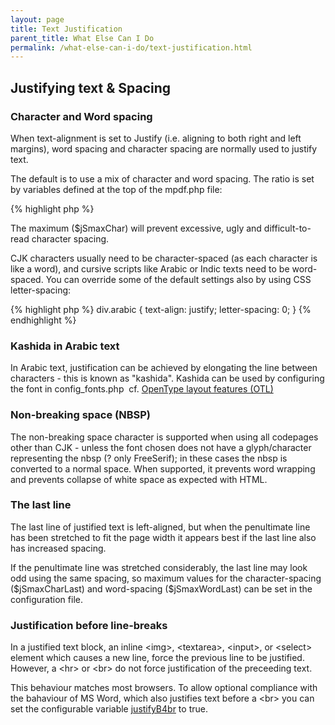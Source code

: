 ```yaml
---
layout: page
title: Text Justification
parent_title: What Else Can I Do
permalink: /what-else-can-i-do/text-justification.html
---
```


<div id="bpmbook" class="bpmbook" style="direction:ltr;">
<div class="topic_user_field">
<div id="U0">
<h2>Justifying text &amp; Spacing</h2>
<h3>Character and Word spacing</h3>
<p>When text-alignment is set to Justify (i.e. aligning to both right and left margins), word spacing and character spacing are normally used to justify text.</p>
<p>The default is to use a mix of character and word spacing. The ratio is set by variables defined at the top of the mpdf.php file:</p>

{% highlight php %}
<?php

var $jSWord = 0.4;  // Percentage(/100) of spacing to allocate to Word vs. Character

var $jSmaxChar = 2; // Maximum spacing to allocate to character spacing. (0 = no maximum)
{% endhighlight %}

<p>The maximum (<span class="parameter">$jSmaxChar</span>) will prevent excessive, ugly and difficult-to-read character spacing.</p>
<p>CJK characters usually need to be character-spaced (as each character is like a word), and cursive scripts like Arabic or Indic texts need to be word-spaced. You can override some of the default settings also by using CSS letter-spacing:</p>

{% highlight php %}
div.arabic {

   text-align: justify;

   letter-spacing: 0; 

}
{% endhighlight %}

<h3>Kashida in Arabic text</h3>
<p>In Arabic text, justification can be achieved by elongating the line between characters - this is known as "kashida". Kashida can be used by configuring the font in <span class="filename">config_fonts.php</span>&nbsp; cf. <a href="{{ "/fonts-languages/opentype-layout-otl.html" | prepend: site.baseurl }}">OpenType layout features (OTL)</a></p>
<h3>Non-breaking space (NBSP)</h3>
<p>The non-breaking space character is supported when using all codepages other than CJK - unless the font chosen does not have a glyph/character representing the nbsp (? only FreeSerif); in these cases the nbsp is converted to a normal space. When supported, it prevents word wrapping and prevents collapse of white space as expected with HTML.</p>
<h3>The last line</h3>
<p>The last line of justified text is left-aligned, but when the penultimate line has been stretched to fit the page width it appears best if the last line also has increased spacing.</p>
<p>If the penultimate line was stretched considerably, the last line may look odd using the same spacing, so maximum values for the character-spacing (<span class="parameter">$jSmaxCharLast</span>) and word-spacing (<span class="parameter">$jSmaxWordLast</span>) can be set in the configuration file.</p>
<h3>Justification before line-breaks</h3>
<p>In a justified text block, an inline &lt;img&gt;, &lt;textarea&gt;, &lt;input&gt;, or &lt;select&gt; element which causes a new line, force the previous line to be justified. However, a &lt;hr&gt; or &lt;br&gt; do not force justification of the preceeding text.</p>
<p>This behaviour matches most browsers. To allow optional compliance with the bahaviour of MS Word, which also justifies text before a &lt;br&gt; you can set the configurable variable <a href="{{ "/reference/mpdf-variables/justifyb4br.html" | prepend: site.baseurl }}">justifyB4br</a> to true.</p>
</div>
</div>

